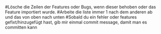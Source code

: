 #Lösche die Zeilen der Features oder Bugs, wenn dieser behoben oder das Feature importiert wurde.
#Arbeite die liste immer 1 nach dem anderen ab und das von oben nach unten
#Sobald du ein fehler oder features gefixt/hinzugefügt hast, gib mir einmal commit message, damit man es committen kann

